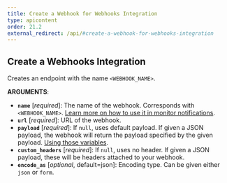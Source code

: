 ```yaml
---
title: Create a Webhook for Webhooks Integration
type: apicontent
order: 21.2
external_redirect: /api/#create-a-webhook-for-webhooks-integration
---
```


## Create a Webhooks Integration

Creates an endpoint with the name `<WEBHOOK_NAME>`.

**ARGUMENTS**:

-   **`name`** [*required*]: The name of the webhook. Corresponds with `<WEBHOOK_NAME>`. [Learn more on how to use it in monitor notifications][1].
-   **`url`** [*required*]: URL of the webhook.
-   **`payload`** [*required*]: If `null`, uses default payload. If given a JSON payload, the webhook will return the payload specified by the given payload. [Using those variables][2].
-   **`custom_headers`** [*required*]: If `null`, uses no header. If given a JSON payload, these will be headers attached to your webhook.
-   **`encode_as`** [*optional*, default=json]: Encoding type. Can be given either `json` or `form`.

[1]: /monitors/notifications
[2]: /integrations/webhooks/#usage
